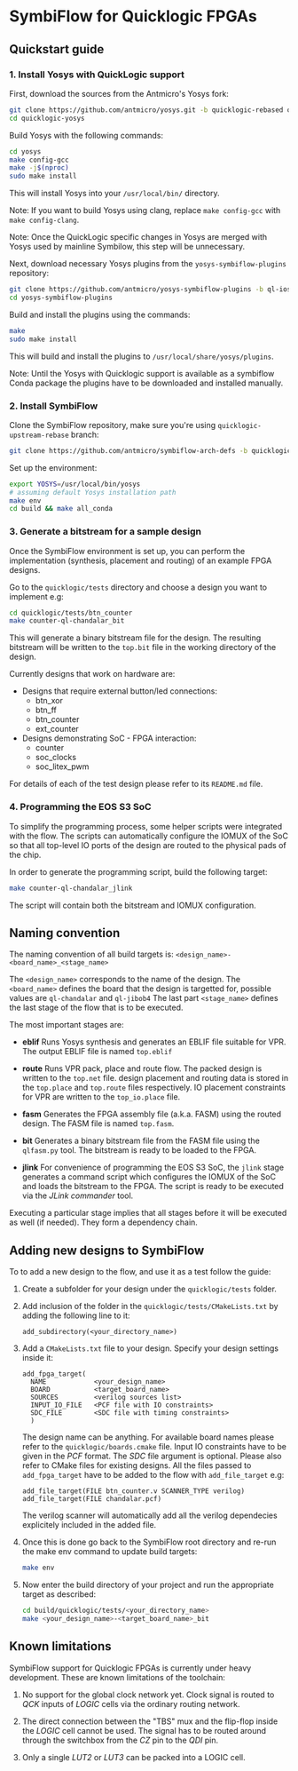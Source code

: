 # SymbiFlow for Quicklogic FPGAs

## Quickstart guide

### 1. Install Yosys with QuickLogic support

First, download the sources from the Antmicro's Yosys fork:

```bash
git clone https://github.com/antmicro/yosys.git -b quicklogic-rebased quicklogic-yosys
cd quicklogic-yosys
```

Build Yosys with the following commands:

```bash
cd yosys
make config-gcc
make -j$(nproc)
sudo make install
```

This will install Yosys into your `/usr/local/bin/` directory.

Note: If you want to build Yosys using clang, replace `make config-gcc` with `make config-clang`.

Note: Once the QuickLogic specific changes in Yosys are merged with Yosys used by mainline Symbilow, this step will be unnecessary.

Next, download necessary Yosys plugins from the `yosys-symbiflow-plugins` repository:

```bash
git clone https://github.com/antmicro/yosys-symbiflow-plugins -b ql-ios
cd yosys-symbiflow-plugins
```

Build and install the plugins using the commands:

```bash
make
sudo make install
```

This will build and install the plugins to `/usr/local/share/yosys/plugins`.

Note: Until the Yosys with Quicklogic support is available as a symbiflow Conda package the plugins have to be downloaded and installed manually.

### 2. Install SymbiFlow

Clone the SymbiFlow repository, make sure you're using `quicklogic-upstream-rebase` branch:

```bash
git clone https://github.com/antmicro/symbiflow-arch-defs -b quicklogic-upstream-rebase
```

Set up the environment:

```bash
export YOSYS=/usr/local/bin/yosys
# assuming default Yosys installation path
make env
cd build && make all_conda
```

### 3. Generate a bitstream for a sample design

Once the SymbiFlow environment is set up, you can perform the implementation (synthesis, placement and routing) of an example FPGA designs.

Go to the `quicklogic/tests` directory and choose a design you want to implement e.g:

```bash
cd quicklogic/tests/btn_counter
make counter-ql-chandalar_bit
```

This will generate a binary bitstream file for the design. The resulting bitstream will be written to the `top.bit` file in the working directory of the design.

Currently designs that work on hardware are:

- Designs that require external button/led connections:
	- btn_xor
	- btn_ff
	- btn_counter
	- ext_counter
- Designs demonstrating SoC - FPGA interaction:
	- counter
	- soc_clocks
	- soc_litex_pwm

For details of each of the test design please refer to its `README.md` file.

### 4. Programming the EOS S3 SoC

To simplify the programming process, some helper scripts were integrated with the flow.
The scripts can automatically configure the IOMUX of the SoC so that all top-level IO ports of the design are routed to the physical pads of the chip.

In order to generate the programming script, build the following target:

```bash
make counter-ql-chandalar_jlink
```

The script will contain both the bitstream and IOMUX configuration.

## Naming convention

The naming convention of all build targets is: `<design_name>-<board_name>_<stage_name>`

The `<design_name>` corresponds to the name of the design.
The `<board_name>` defines the board that the design is targetted for, possible values are `ql-chandalar` and `ql-jibob4`
The last part `<stage_name>` defines the last stage of the flow that is to be executed.

The most important stages are:

- **eblif**
    Runs Yosys synthesis and generates an EBLIF file suitable for VPR. The output EBLIF file is named `top.eblif`

- **route**
    Runs VPR pack, place and route flow. The packed design is written to the `top.net` file. design placement and routing data is stored in the `top.place` and `top.route` files respectively. IO placement constraints for VPR are written to the `top_io.place` file.

- **fasm**
    Generates the FPGA assembly file (a.k.a. FASM) using the routed design. The FASM file is named `top.fasm`.

- **bit**
    Generates a binary bitstream file from the FASM file using the `qlfasm.py` tool. The bitstream is ready to be loaded to the FPGA.

- **jlink**
    For convenience of programming the EOS S3 SoC, the `jlink` stage generates a command script which configures the IOMUX of the SoC and loads the bitstream to the FPGA. The script is ready to be executed via the *JLink commander* tool.

Executing a particular stage implies that all stages before it will be executed as well (if needed). They form a dependency chain.

## Adding new designs to SymbiFlow

To to add a new design to the flow, and use it as a test follow the guide:

1. Create a subfolder for your design under the `quicklogic/tests` folder.

1. Add inclusion of the folder in the `quicklogic/tests/CMakeLists.txt` by adding the following line to it:

    ```plaintext
    add_subdirectory(<your_directory_name>)
    ```

1. Add a `CMakeLists.txt` file to your design. Specify your design settings inside it:

    ```plaintext
    add_fpga_target(
      NAME            <your_design_name>
      BOARD           <target_board_name>
      SOURCES         <verilog sources list>
      INPUT_IO_FILE   <PCF file with IO constraints>
      SDC_FILE        <SDC file with timing constraints>
      )
    ```

    The design name can be anything. For available board names please refer to the `quicklogic/boards.cmake` file. Input IO constraints have to be given in the *PCF* format. The *SDC* file argument is optional. 
    Please also refer to CMake files for existing designs.
    All the files passed to `add_fpga_target` have to be added to the flow with `add_file_target` e.g:
    
    ```plaintext
    add_file_target(FILE btn_counter.v SCANNER_TYPE verilog)
    add_file_target(FILE chandalar.pcf)
    ```
    
    The verilog scanner will automatically add all the verilog dependecies explicitely included in the added file.
    
1. Once this is done go back to the SymbiFlow root directory and re-run the make env command to update build targets:

   ```bash
   make env
   ```

1. Now enter the build directory of your project and run the appropriate target as described:

   ```bash
   cd build/quicklogic/tests/<your_directory_name>
   make <your_design_name>-<target_board_name>_bit
   ```

## Known limitations

SymbiFlow support for Quicklogic FPGAs is currently under heavy development. These are known limitations of the toolchain:

1. No support for the global clock network yet. Clock signal is routed to *QCK* inputs of *LOGIC* cells via the ordinary routing network.

1. The direct connection between the "TBS" mux and the flip-flop inside the *LOGIC* cell cannot be used. The signal has to be routed around through the switchbox from the *CZ* pin to the *QDI* pin.

1. Only a single *LUT2* or *LUT3* can be packed into a LOGIC cell.
